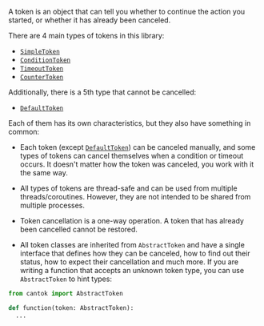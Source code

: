 A token is an object that can tell you whether to continue the action you started, or whether it has already been canceled.

There are 4 main types of tokens in this library:

- [`SimpleToken`](../types_of_tokens/SimpleToken.md)
- [`ConditionToken`](../types_of_tokens/ConditionToken.md)
- [`TimeoutToken`](../types_of_tokens/TimeoutToken.md)
- [`CounterToken`](../types_of_tokens/CounterToken.md)

Additionally, there is a 5th type that cannot be cancelled:

- [`DefaultToken`](../types_of_tokens/DefaultToken.md)

Each of them has its own characteristics, but they also have something in common:

- Each token (except [`DefaultToken`](../types_of_tokens/DefaultToken.md)) can be canceled manually, and some types of tokens can cancel themselves when a condition or timeout occurs. It doesn't matter how the token was canceled, you work with it the same way.

- All types of tokens are thread-safe and can be used from multiple threads/coroutines. However, they are not intended to be shared from multiple processes.

- Token cancellation is a one-way operation. A token that has already been cancelled cannot be restored.

- All token classes are inherited from `AbstractToken` and have a single interface that defines how they can be canceled, how to find out their status, how to expect their cancellation and much more. If you are writing a function that accepts an unknown token type, you can use `AbstractToken` to hint types:

```python
from cantok import AbstractToken

def function(token: AbstractToken):
  ...
```
